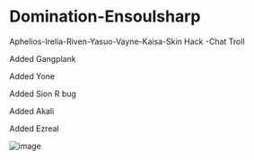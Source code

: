 # Domination-Ensoulsharp
Aphelios-Irelia-Riven-Yasuo-Vayne-Kaisa-Skin Hack -Chat Troll

Added Gangplank

Added Yone

Added Sion R bug

Added Akali

Added Ezreal

![image](https://cdn.discordapp.com/attachments/612555523589668866/724609491512852520/593690079000e.png)

